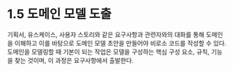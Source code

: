 # 1.5 도메인 모델 도출

기획서, 유스케이스, 사용자 스토리와 같은 요구사항과 관련자와의 대화를 통해 도메인을 이해하고 이를 바탕으로 도메인 모델 초안을 만들어야 비로소 코드를 작성할 수 있다.  
도메인을 모델링할 때 기본이 되는 작업은 모델을 구성하는 핵심 구성 요소, 규칙, 기능을 찾는 것이며, 이 과정은 요구사항에서 출발한다.
